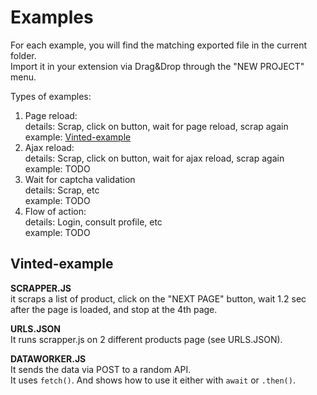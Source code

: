 # Examples

For each example, you will find the matching exported file in the current folder.  
Import it in your extension via Drag&Drop through the "NEW PROJECT" menu.

Types of examples:
 1. Page reload:  
    details: Scrap, click on button, wait for page reload, scrap again  
    example: [Vinted-example](#vinted-example)  
 2. Ajax reload:  
    details: Scrap, click on button, wait for ajax reload, scrap again  
    example: TODO  
 3. Wait for captcha validation  
    details: Scrap, etc  
    example: TODO  
 4. Flow of action:  
    details: Login, consult profile, etc  
    example: TODO  

## Vinted-example

**SCRAPPER.JS**  
it scraps a list of product, click on the "NEXT PAGE" button, wait 1.2 sec after the page is loaded, and stop at the 4th page.    

**URLS.JSON**  
It runs scrapper.js on 2 different products page (see URLS.JSON).  

**DATAWORKER.JS**  
It sends the data via POST to a random API.  
It uses `fetch()`. And shows how to use it either with `await` or `.then()`.  
